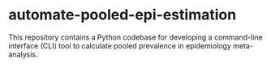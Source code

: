 # automate-pooled-epi-estimation
This repository contains a Python codebase for developing a command-line interface (CLI) tool to calculate pooled prevalence in epidemiology meta-analysis.
